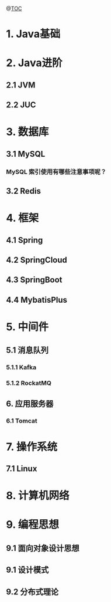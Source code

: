 @[TOC](Java后端)

# 1. Java基础

# 2. Java进阶

## 2.1 JVM

## 2.2 JUC

# 3. 数据库

## 3.1 MySQL

### MySQL 索引使用有哪些注意事项呢？

## 3.2 Redis

# 4. 框架

## 4.1 Spring

## 4.2 SpringCloud

## 4.3 SpringBoot

## 4.4 MybatisPlus

# 5. 中间件

## 5.1 消息队列

### 5.1.1 Kafka

### 5.1.2 RockatMQ

## 6. 应用服务器

### 6.1 Tomcat

# 7. 操作系统

## 7.1 Linux

# 8. 计算机网络

# 9. 编程思想

## 9.1 面向对象设计思想

## 9.1 设计模式

## 9.2 分布式理论